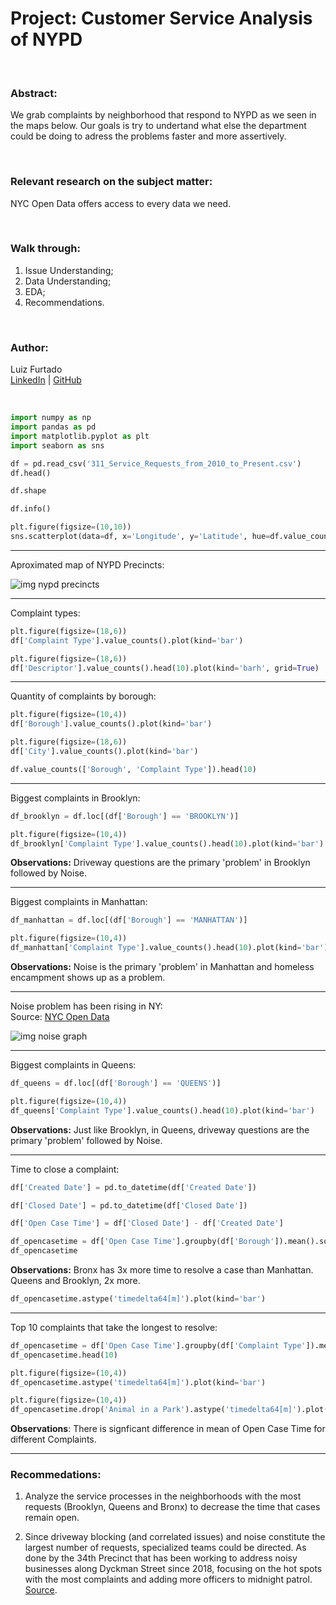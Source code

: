 # Project: Customer Service Analysis of NYPD

<br>

### **Abstract:**

We grab complaints by neighborhood that respond to NYPD as we seen in the maps below. Our goals is try to undertand what else the department could be doing to adress the problems faster and more assertively.

<br>

### **Relevant research on the subject matter:**

NYC Open Data offers access to every data we need.

<br>

### **Walk through:**

1. Issue Understanding;
2. Data Understanding;
3. EDA;
4. Recommendations.
   
<br>

### **Author:**

Luiz Furtado <br>
[LinkedIn](https://www.linkedin.com/in/luiz-furtado-dev/) | [GitHub](https://github.com/TSLSouth)

<br>

```python
import numpy as np
import pandas as pd
import matplotlib.pyplot as plt
import seaborn as sns
```

```python
df = pd.read_csv('311_Service_Requests_from_2010_to_Present.csv')
df.head()
```

```python
df.shape
```

```python
df.info()
```

```python
plt.figure(figsize=(10,10))
sns.scatterplot(data=df, x='Longitude', y='Latitude', hue=df.value_counts(), alpha=0.2)
```

---

Aproximated map of NYPD Precincts:

![img nypd precincts](https://www.researchgate.net/profile/Eloise-Dunlap/publication/247923137/figure/fig1/AS:202655319236622@1425328201555/figure-fig1.png)


---

Complaint types:

```python
plt.figure(figsize=(18,6))
df['Complaint Type'].value_counts().plot(kind='bar')
```

```python
plt.figure(figsize=(18,6))
df['Descriptor'].value_counts().head(10).plot(kind='barh', grid=True)
```

---
Quantity of complaints by borough:

```python
plt.figure(figsize=(10,4))
df['Borough'].value_counts().plot(kind='bar')
```

```python
plt.figure(figsize=(18,6))
df['City'].value_counts().plot(kind='bar')
```

```python
df.value_counts(['Borough', 'Complaint Type']).head(10)
```

---
Biggest complaints in Brooklyn:

```python
df_brooklyn = df.loc[(df['Borough'] == 'BROOKLYN')]
```

```python
plt.figure(figsize=(10,4))
df_brooklyn['Complaint Type'].value_counts().head(10).plot(kind='bar')
```

**Observations:** Driveway questions are the primary 'problem' in Brooklyn followed by Noise.


---
Biggest complaints in Manhattan:

```python
df_manhattan = df.loc[(df['Borough'] == 'MANHATTAN')]

plt.figure(figsize=(10,4))
df_manhattan['Complaint Type'].value_counts().head(10).plot(kind='bar')
```

**Observations:** Noise is the primary 'problem' in Manhattan and homeless encampment shows up as a problem.


---
Noise problem has been rising in NY: 
<br>
Source: [NYC Open Data](https://data.cityofnewyork.us/Social-Services/311-Noise-Complaints/p5f6-bkga)

![img noise graph](https://indowwindows.com/wp-content/uploads/2020/01/noise-complaints-nyc.png)


---
Biggest complaints in Queens:

```python
df_queens = df.loc[(df['Borough'] == 'QUEENS')]

plt.figure(figsize=(10,4))
df_queens['Complaint Type'].value_counts().head(10).plot(kind='bar')
```

**Observations:** Just like Brooklyn, in Queens, driveway questions are the primary 'problem' followed by Noise.


---
Time to close a complaint:

```python
df['Created Date'] = pd.to_datetime(df['Created Date'])
```

```python
df['Closed Date'] = pd.to_datetime(df['Closed Date'])
```

```python
df['Open Case Time'] = df['Closed Date'] - df['Created Date']
```

```python
df_opencasetime = df['Open Case Time'].groupby(df['Borough']).mean().sort_values(ascending=False)
df_opencasetime
```

**Observations:** Bronx has 3x more time to resolve a case than Manhattan. Queens and Brooklyn, 2x more.

```python
df_opencasetime.astype('timedelta64[m]').plot(kind='bar')
```

---
Top 10 complaints that take the longest to resolve:

```python
df_opencasetime = df['Open Case Time'].groupby(df['Complaint Type']).mean().sort_values(ascending=False)
df_opencasetime.head(10)
```

```python
plt.figure(figsize=(10,4))
df_opencasetime.astype('timedelta64[m]').plot(kind='bar')
```

```python
plt.figure(figsize=(10,4))
df_opencasetime.drop('Animal in a Park').astype('timedelta64[m]').plot(kind='bar')
```

**Observations**:  There is signficant difference in mean of Open Case Time for different Complaints.


---
### **Recommedations:**

1) Analyze the service processes in the neighborhoods with the most requests (Brooklyn, Queens and Bronx) to decrease the time that cases remain open.
   
2) Since driveway blocking (and correlated issues) and noise constitute the largest number of requests, specialized teams could be directed. As done by the 34th Precinct that has been working to address noisy businesses along Dyckman Street since 2018, focusing on the hot spots with the most complaints and adding more officers to midnight patrol. [Source](https://nypost.com/2018/03/04/these-nyc-neighborhoods-have-the-most-noise-complaints/).
